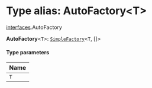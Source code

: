 # Type alias: AutoFactory\<T>

[interfaces](/en/auto-docs/free-layout-editor/modules/interfaces.md).AutoFactory

**AutoFactory**<`T`>: [`SimpleFactory`](/en/auto-docs/free-layout-editor/types/interfaces.SimpleFactory.md)<`T`, \[]>

#### Type parameters

| Name |
| :------ |
| `T` |
